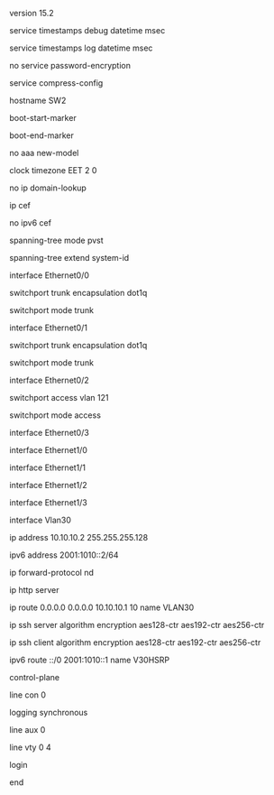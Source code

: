 version 15.2

service timestamps debug datetime msec

service timestamps log datetime msec

no service password-encryption

service compress-config

hostname SW2

boot-start-marker

boot-end-marker

no aaa new-model

clock timezone EET 2 0

no ip domain-lookup

ip cef

no ipv6 cef

spanning-tree mode pvst

spanning-tree extend system-id

interface Ethernet0/0

 switchport trunk encapsulation dot1q

 switchport mode trunk

interface Ethernet0/1
 
 switchport trunk encapsulation dot1q
 
 switchport mode trunk

interface Ethernet0/2
 
 switchport access vlan 121
 
 switchport mode access

interface Ethernet0/3

interface Ethernet1/0

interface Ethernet1/1

interface Ethernet1/2

interface Ethernet1/3

interface Vlan30
 
 ip address 10.10.10.2 255.255.255.128
 
 ipv6 address 2001:1010::2/64

ip forward-protocol nd

ip http server

ip route 0.0.0.0 0.0.0.0 10.10.10.1 10 name VLAN30

ip ssh server algorithm encryption aes128-ctr aes192-ctr aes256-ctr

ip ssh client algorithm encryption aes128-ctr aes192-ctr aes256-ctr

ipv6 route ::/0 2001:1010::1 name V30HSRP

control-plane

line con 0
 
 logging synchronous

line aux 0

line vty 0 4
 
 login

end
